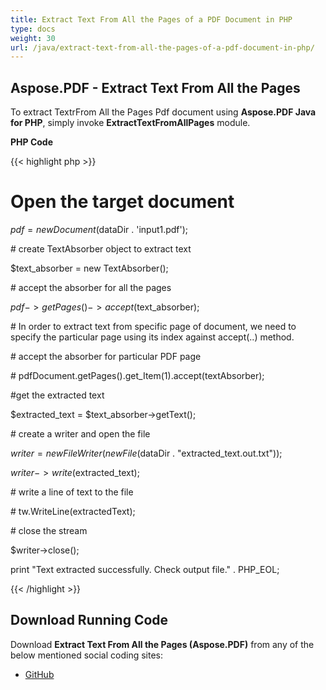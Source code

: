 ```yaml
---
title: Extract Text From All the Pages of a PDF Document in PHP
type: docs
weight: 30
url: /java/extract-text-from-all-the-pages-of-a-pdf-document-in-php/
---
```


## **Aspose.PDF - Extract Text From All the Pages**
To extract TextrFrom All the Pages Pdf document using **Aspose.PDF Java for PHP**, simply invoke **ExtractTextFromAllPages** module.

**PHP Code**

{{< highlight php >}}

 # Open the target document

$pdf = new Document($dataDir . 'input1.pdf');

\# create TextAbsorber object to extract text

$text_absorber = new TextAbsorber();

\# accept the absorber for all the pages

$pdf->getPages()->accept($text_absorber);

\# In order to extract text from specific page of document, we need to specify the particular page using its index against accept(..) method.

\# accept the absorber for particular PDF page

\# pdfDocument.getPages().get_Item(1).accept(textAbsorber);

#get the extracted text

$extracted_text = $text_absorber->getText();

\# create a writer and open the file

$writer = new FileWriter(new File($dataDir . "extracted_text.out.txt"));

$writer->write($extracted_text);

\# write a line of text to the file

\# tw.WriteLine(extractedText);

\# close the stream

$writer->close();

print "Text extracted successfully. Check output file." . PHP_EOL;


{{< /highlight >}}
## **Download Running Code**
Download **Extract Text From All the Pages (Aspose.PDF)** from any of the below mentioned social coding sites:

- [GitHub](https://github.com/aspose-pdf/Aspose.PDF-for-Java/blob/master/Plugins/Aspose_Pdf_Java_for_PHP/src/Aspose/Pdf/WorkingWithText/ExtractTextFromAllPages.php)
